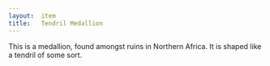 ```yaml
---
layout:  item
title:   Tendril Medallion
---
```


This is a medallion, found amongst ruins in Northern Africa.
It is shaped like a tendril of some sort.


